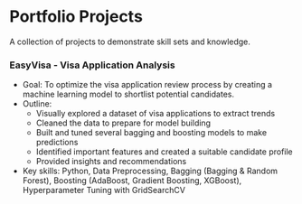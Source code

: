# Portfolio Projects
A collection of projects to demonstrate skill sets and knowledge.
### EasyVisa - Visa Application Analysis
- Goal: To optimize the visa application review process by creating a machine learning model to shortlist potential candidates.
- Outline:
  - Visually explored a dataset of visa applications to extract trends
  - Cleaned the data to prepare for model building
  - Built and tuned several bagging and boosting models to make predictions
  - Identified important features and created a suitable candidate profile
  - Provided insights and recommendations
- Key skills: Python, Data Preprocessing, Bagging (Bagging & Random Forest), Boosting (AdaBoost, Gradient Boosting, XGBoost), Hyperparameter Tuning with GridSearchCV
